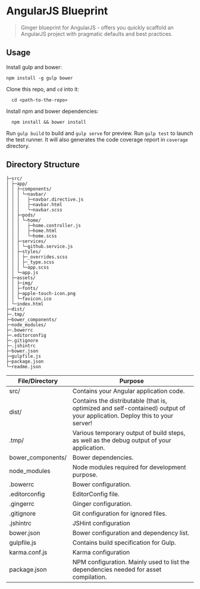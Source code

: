 # AngularJS Blueprint

> Ginger blueprint for AngularJS - offers you quickly scaffold an AngularJS project with pragmatic defaults and best practices.

## Usage

Install gulp and bower:
```
npm install -g gulp bower
```
Clone this repo, and `cd` into it:
```
  cd <path-to-the-repo>
```
Install npm and bower dependencies:
```
  npm install && bower install
```
Run `gulp build` to build and `gulp serve` for preview. Run `gulp test` to launch the test runner. It will also generates the code coverage report in `coverage` directory.

## Directory Structure

```
├─src/
│ ├─app/
│ │ ├─components/
│ │ │ └─navbar/
│ │ │   ├─navbar.directive.js
│ │ │   ├─navbar.html
│ │ │   └─navbar.scss
│ │ ├─pods/
│ │ │ └─home/
│ │ │   ├─home.controller.js
│ │ │   ├─home.html
│ │ │   └─home.scss
│ │ ├─services/
│ │ │ └─github.service.js
│ │ ├─styles/
│ │ │ ├─_overrides.scss
│ │ │ ├─_type.scss
│ │ │ └─app.scss
│ │ └─app.js
│ ├─assets/
│ │ ├─img/
│ │ ├─fonts/
│ │ ├─apple-touch-icon.png
│ │ └─favicon.ico
│ └─index.html
├─dist/
├─.tmp/
├─bower_components/
├─node_modules/
├─.bowerrc
├─.editorconfig
├─.gitignore
├─.jshintrc
├─bower.json
├─gulpfile.js
├─package.json
└─readme.json
```

File/Directory    | Purpose
------------------|---------
src/              | Contains your Angular application code.
dist/             | Contains the distributable (that is, optimized and self-contained) output of your application. Deploy this to your server!
.tmp/             | Various temporary output of build steps, as well as the debug output of your application.
bower_components/ |	Bower dependencies.
node_modules      | Node modules required for development purpose.
.bowerrc          | Bower configuration.
.editorconfig     | EditorConfig file.
.gingerrc         | Ginger configuration.
.gitignore        | Git configuration for ignored files.
.jshintrc         | JSHint configuration
bower.json        | Bower configuration and dependency list.
gulpfile.js       | Contains build specification for Gulp.
karma.conf.js     | Karma configuration
package.json      | NPM configuration. Mainly used to list the dependencies needed for asset compilation.
